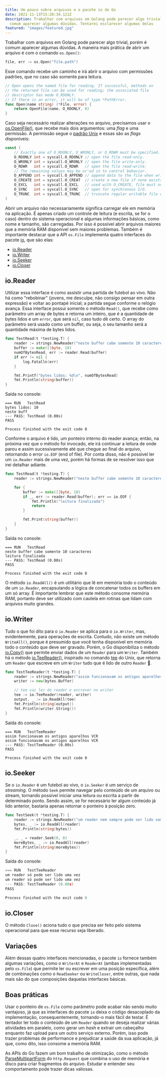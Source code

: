 ```yaml
---
title: Um pouco sobre arquivos e o pacote io do Go
date: 2021-11-13T15:20:34.121Z
description: Trabalhar com arquivos em Golang pode parecer algo trivial, porém é
  comum aparecer algumas dúvidas. Tentarei esclarecer algumas delas
featured: "images/featured.jpg"
---
```

Trabalhar com arquivos em Golang pode parecer algo trivial, porém é comum aparecer algumas dúvidas. A maneira mais prática de abrir um arquivo é com o comando `os.Open()`:

```go
file, err := os.Open("file.path")
```

Esse comando recebe um caminho e irá abrir o arquivo com permissões padrões, que no caso são somente para leitura.

```go
// Open opens the named file for reading. If successful, methods on
// the returned file can be used for reading; the associated file
// descriptor has mode O_RDONLY.
// If there is an error, it will be of type *PathError.
func Open(name string) (*File, error) {
	return OpenFile(name, O_RDONLY, 0)
}
```

Caso seja necessário realizar alterações no arquivo, precisamos usar o [os.OpenFile()](https://pkg.go.dev/os#OpenFile), que recebe mais dois argumentos: uma *flag* e uma permissão. A permissão segue o [padrão Unix](https://docs.nersc.gov/filesystems/unix-file-permissions/) e essas são as *flags* disponíveis:

```go
const (
	// Exactly one of O_RDONLY, O_WRONLY, or O_RDWR must be specified.
	O_RDONLY int = syscall.O_RDONLY // open the file read-only.
	O_WRONLY int = syscall.O_WRONLY // open the file write-only.
	O_RDWR   int = syscall.O_RDWR   // open the file read-write.
	// The remaining values may be or'ed in to control behavior.
	O_APPEND int = syscall.O_APPEND // append data to the file when writing.
	O_CREATE int = syscall.O_CREAT  // create a new file if none exists.
	O_EXCL   int = syscall.O_EXCL   // used with O_CREATE, file must not exist.
	O_SYNC   int = syscall.O_SYNC   // open for synchronous I/O.
	O_TRUNC  int = syscall.O_TRUNC  // truncate regular writable file when opened.
)
```

Abrir um arquivo não necessariamente significa carregar ele em memória na aplicação. É apenas criado um controle de leitura (e escrita, se for o caso) dentro do sistema operacional e algumas informações básicas, como nome e tamanho, são carregadas. Por isso é possível abrir arquivos maiores que a memória RAM disponível sem maiores problemas. Também é importante destacar que a API `os.File` implementa quatro interfaces do pacote [io](https://pkg.go.dev/io), que são elas:

- [io.Reader](https://pkg.go.dev/io#Reader)
- [io.Writer](https://pkg.go.dev/io#Writer)
- [io.Seeker](https://pkg.go.dev/io#Seeker)
- [io.Closer](https://pkg.go.dev/io#Closer)

## io.Reader

Utilizar essa interface é como assistir uma partida de futebol ao vivo. Não há como "rebobinar" (jovens, me desculpe, não consigo pensar em outra expressão) e voltar ao pontapé inicial; a partida segue conforme o relógio avança. Essa interface possui somente o método `Read()`, que recebe como parâmetro um array de bytes e retorna um inteiro, que é a quantidade de bytes lidos e um `error`, que será `nil`, caso tudo dê certo. O array do parâmetro será usado como um buffer, ou seja, o seu tamanho será a quantidade máxima de bytes lidos.

```go
func TestRead(t *testing.T) {
	reader := strings.NewReader("neste buffer cabe somente 10 caracteres\n")
	buffer := make([]byte, 10)
	numOfBytesRead, err := reader.Read(buffer)
	if err != nil {
		log.Fatalln(err)
	}

	fmt.Printf("bytes lidos: %d\n", numOfBytesRead)
	fmt.Println(string(buffer))
}
```

Saída no console:

```
=== RUN   TestRead
bytes lidos: 10
neste buff
--- PASS: TestRead (0.00s)
PASS

Process finished with the exit code 0
```

Conforme o arquivo é lido, um ponteiro interno do reader avança; então, na próxima vez que o método foi invocado, ele irá continuar a leitura de onde parou e assim sucessivamente até que chegue ao final do arquivo, retornando o error `io.EOF` (end of file). Por conta disso, não é possível ler um `io.Reader` mais de uma vez, porém há formas de se resolver isso que irei detalhar adiante.

```go
func TestRead(t *testing.T) {
	reader := strings.NewReader("neste buffer cabe somente 10 caracteres\n")

	for {
		buffer := make([]byte, 10)
		if _, err := reader.Read(buffer); err == io.EOF {
			fmt.Println("leitura finalizada")
			return
		}

		fmt.Print(string(buffer))
	}
}
```

Saída no console:

```
=== RUN   TestRead
neste buffer cabe somente 10 caracteres
leitura finalizada
--- PASS: TestRead (0.00s)
PASS

Process finished with the exit code 0
```

O método `io.ReadAll()` é um utilitário que lê em memória todo o conteúdo de um `io.Reader`, encapsulando a lógica de concatenar todos os buffers em um só array. É importante lembrar que este método consome memória RAM, portanto deve ser utilizado com cautela em rotinas que lidam com arquivos muito grandes.

## io.Writer

Tudo o que foi dito para o `io.Reader` se aplica para o `io.Writer`, mas, evidentemente, para operações de escrita. Contudo, não existe um método `WriteAll()`, porque é presumido que você tenha disponível em memória todo o conteúdo que deve ser gravado. Porém, o Go disponibiliza o método [io.Copy()](https://pkg.go.dev/io#Copy) que permite enviar dados de um `Reader` para um `Writer`. Também há o método [io.TeeReader()](https://pkg.go.dev/io#TeeReader), inspirado no comando [tee](https://en.wikipedia.org/wiki/Tee_(command)) do Unix, que retorna um `Reader` que escreve em um `Writer` tudo que é lido de outro `Reader` 🤯.

```go
func TestTeeReader(t *testing.T) {
	reader := strings.NewReader("assim funcionavam os antigos aparelhos VCR")
	writer := new(bytes.Buffer)

	// tee vai ler do reader e escrever no writer
	tee := io.TeeReader(reader, writer)
	output, _ := io.ReadAll(tee)
	fmt.Println(string(output))
	fmt.Println(writer.String())
}
```

Saída do console:

```
=== RUN   TestTeeReader
assim funcionavam os antigos aparelhos VCR
assim funcionavam os antigos aparelhos VCR
--- PASS: TestTeeReader (0.00s)
PASS

Process finished with the exit code 0
```

## io.Seeker

Se o `io.Reader` é um futebol ao vivo, o `io.Seeker` é um serviço de *streaming*. O método `Seek` permite navegar pelo conteúdo de um arquivo ou stream, tornando possível iniciar uma leitura ou escrita a partir de determinado ponto. Sendo assim, se for necessário ler algum conteúdo já lido anterior, bastaria apenas retornar o ponteiro à posição zero.

```go
func TestSeek(t *testing.T) {
	reader := strings.NewReader("um reader nem sempre pode ser lido somente uma vez")
	bytes, _ := io.ReadAll(reader)
	fmt.Println(string(bytes))

	_, _ = reader.Seek(0, 0)
	moreBytes, _ := io.ReadAll(reader)
	fmt.Println(string(moreBytes))
}
```

Saída do console:

```go
=== RUN   TestTeeReader
um reader só pode ser lido uma vez
um reader só pode ser lido uma vez
--- PASS: TestTeeReader (0.00s)
PASS

Process finished with the exit code 0
```

## io.Closer

O método `Close()` aciona tudo o que precisa ser feito pelo sistema operacional para que esse recurso seja liberado.

## Variações

Além dessas quatro interfaces mencionadas, o pacote `io` fornece também algumas variações, como o `WriterAt` e `ReaderAt` (ambas implementadas pelo `os.File`) que permite ler ou escrever em uma posição específica, além de combinações como o `ReadSeeker` ou `WriteCloser`, entre outras, que nada mais são do que composições daquelas interfaces básicas.

## Boas práticas

Usar o ponteiro de `os.File` como parâmetro pode acabar não sendo muito vantajoso, já que as interfaces do pacote `io` deixa o código desacoplado da implementação, consequentemente, tornando-o mais fácil de testar. É tentador ler todo o conteúdo de um `Reader` quando se deseja realizar várias atividades em paralelo, como gerar um *hash* e extrair um cabeçalho enquanto faz upload para um outro serviço externo. Porém, isso pode trazer problemas de performance e prejudicar a saúde da sua aplicação, já que, como dito, isso consome a memória RAM.

As APIs do Go fazem um bom trabalho de otimização, como o método [ParseMultipartForm](https://pkg.go.dev/net/http#Request.ParseMultipartForm) do `http.Request` que combina o uso de memória e disco para criar fragmentos do arquivo. Estudar e entender seu comportamento pode trazer dicas valiosas.

